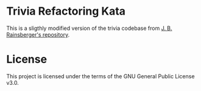 # Trivia Refactoring Kata

This is a sligthly modified version of the trivia codebase from [J. B. Rainsberger's repository](https://github.com/jbrains/trivia).

# License

This project is licensed under the terms of the GNU General Public License v3.0.